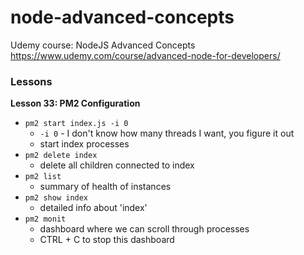# node-advanced-concepts
Udemy course: NodeJS Advanced Concepts https://www.udemy.com/course/advanced-node-for-developers/


### Lessons

**Lesson 33: PM2 Configuration**
- `pm2 start index.js -i 0`
  - `-i 0` - I don't know how many threads I want, you figure it out
  - start index processes
- `pm2 delete index`
  - delete all children connected to index
- `pm2 list`
  - summary of health of instances
- `pm2 show index`
  - detailed info about 'index'
- `pm2 monit`
  - dashboard where we can scroll through processes
  - CTRL + C to stop this dashboard

